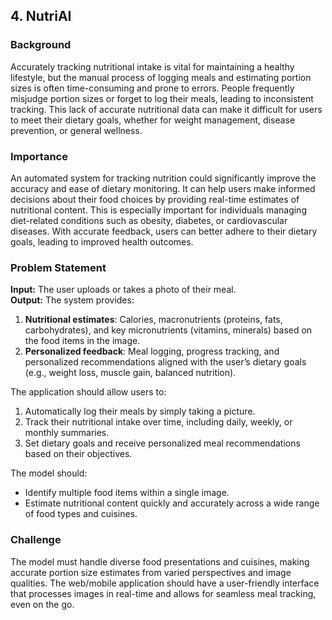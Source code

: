 ## 4. NutriAI

### Background
Accurately tracking nutritional intake is vital for maintaining a healthy lifestyle, but the manual process of logging meals and estimating portion sizes is often time-consuming and prone to errors. People frequently misjudge portion sizes or forget to log their meals, leading to inconsistent tracking. This lack of accurate nutritional data can make it difficult for users to meet their dietary goals, whether for weight management, disease prevention, or general wellness.

### Importance
An automated system for tracking nutrition could significantly improve the accuracy and ease of dietary monitoring. It can help users make informed decisions about their food choices by providing real-time estimates of nutritional content. This is especially important for individuals managing diet-related conditions such as obesity, diabetes, or cardiovascular diseases. With accurate feedback, users can better adhere to their dietary goals, leading to improved health outcomes.

### Problem Statement
**Input:** The user uploads or takes a photo of their meal.  
**Output:** The system provides:
1. **Nutritional estimates**: Calories, macronutrients (proteins, fats, carbohydrates), and key micronutrients (vitamins, minerals) based on the food items in the image.
2. **Personalized feedback**: Meal logging, progress tracking, and personalized recommendations aligned with the user’s dietary goals (e.g., weight loss, muscle gain, balanced nutrition).

The application should allow users to:
1. Automatically log their meals by simply taking a picture.
2. Track their nutritional intake over time, including daily, weekly, or monthly summaries.
3. Set dietary goals and receive personalized meal recommendations based on their objectives.

The model should:
- Identify multiple food items within a single image.
- Estimate nutritional content quickly and accurately across a wide range of food types and cuisines.

### Challenge
The model must handle diverse food presentations and cuisines, making accurate portion size estimates from varied perspectives and image qualities. The web/mobile application should have a user-friendly interface that processes images in real-time and allows for seamless meal tracking, even on the go.
